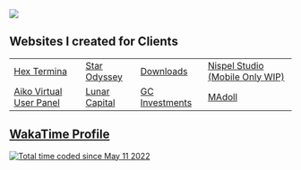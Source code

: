 <img src="https://wakatime.com/share/@patrickrgt/b3e34f50-ae97-4cf6-920f-c87f1f03e3d6.svg">

<h2>Websites I created for Clients</h2>

<table>
  <tr>
    <td><a href="https://hextermina.com/">Hex Termina</a></td>
    <td><a href="https://starodysseystore.com/">Star Odyssey</a></td>
    <td><a href="https://downloads.supply/">Downloads</a></td>
    <td><a href="https://www.nispelstudio.com/">Nispel Studio (Mobile Only WIP)</a></td>
  </tr>
  <tr>
    <td><a href="https://aikovirtualnfts.com/userpanel">Aiko Virtual User Panel</a></td>
    <td><a href="https://www.lunarcapital.xyz/">Lunar Capital</a></td>
    <td><a href="https://gc.lol/">GC Investments</a></td>
    <td><a href="https://www.madoll.art/">MAdoll</a></td>
  </tr>
</table>

<h2><a href="https://wakatime.com/@patrickrgt">WakaTime Profile</a></h2>
<a href="https://wakatime.com/@82b99c37-03a0-4aa7-a08a-d8b5772b0dcb"><img src="https://wakatime.com/badge/user/82b99c37-03a0-4aa7-a08a-d8b5772b0dcb.svg" alt="Total time coded since May 11 2022" /></a>
